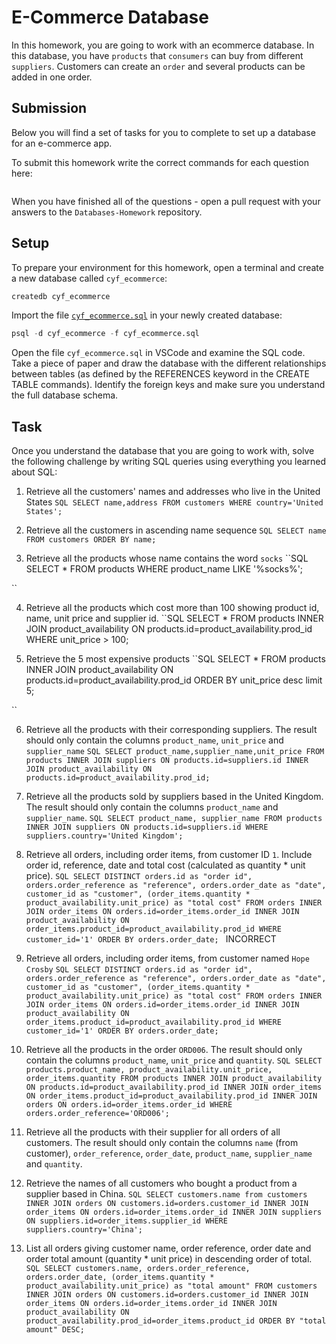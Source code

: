 # E-Commerce Database

In this homework, you are going to work with an ecommerce database. In this database, you have `products` that `consumers` can buy from different `suppliers`. Customers can create an `order` and several products can be added in one order.

## Submission

Below you will find a set of tasks for you to complete to set up a database for an e-commerce app.

To submit this homework write the correct commands for each question here:
```sql


```

When you have finished all of the questions - open a pull request with your answers to the `Databases-Homework` repository.

## Setup

To prepare your environment for this homework, open a terminal and create a new database called `cyf_ecommerce`:

```sql
createdb cyf_ecommerce
```

Import the file [`cyf_ecommerce.sql`](./cyf_ecommerce.sql) in your newly created database:

```sql
psql -d cyf_ecommerce -f cyf_ecommerce.sql
```

Open the file `cyf_ecommerce.sql` in VSCode and examine the SQL code. Take a piece of paper and draw the database with the different relationships between tables (as defined by the REFERENCES keyword in the CREATE TABLE commands). Identify the foreign keys and make sure you understand the full database schema.

## Task

Once you understand the database that you are going to work with, solve the following challenge by writing SQL queries using everything you learned about SQL:

1. Retrieve all the customers' names and addresses who live in the United States
``SQL
SELECT name,address FROM customers WHERE country='United States';
``

2. Retrieve all the customers in ascending name sequence
``SQL
SELECT name FROM customers ORDER BY name;
``

3. Retrieve all the products whose name contains the word `socks`
``SQL
SELECT * FROM products WHERE product_name LIKE '%socks%';

``

4. Retrieve all the products which cost more than 100 showing product id, name, unit price and supplier id.
``SQL
SELECT * FROM products INNER JOIN product_availability ON products.id=product_availability.prod_id WHERE unit_price > 100;


5. Retrieve the 5 most expensive products
``SQL
SELECT * FROM products INNER JOIN product_availability ON products.id=product_availability.prod_id ORDER BY unit_price desc limit 5;

``


6. Retrieve all the products with their corresponding suppliers. The result should only contain the columns `product_name`, `unit_price` and `supplier_name`
``SQL
SELECT product_name,supplier_name,unit_price FROM products INNER JOIN suppliers ON products.id=suppliers.id INNER JOIN product_availability ON products.id=product_availability.prod_id;
``

7. Retrieve all the products sold by suppliers based in the United Kingdom. The result should only contain the columns `product_name` and `supplier_name`.
``SQL
SELECT product_name, supplier_name FROM products INNER JOIN suppliers ON products.id=suppliers.id WHERE suppliers.country='United Kingdom';
``

8. Retrieve all orders, including order items, from customer ID `1`. Include order id, reference, date and total cost (calculated as quantity * unit price).
``SQL
SELECT DISTINCT orders.id as "order id", orders.order_reference as "reference", orders.order_date as "date", customer_id as "customer", (order_items.quantity * product_availability.unit_price) as "total cost" FROM orders INNER JOIN order_items ON orders.id=order_items.order_id INNER JOIN product_availability ON order_items.product_id=product_availability.prod_id WHERE customer_id='1' ORDER BY orders.order_date;
`` INCORRECT

9. Retrieve all orders, including order items, from customer named `Hope Crosby`
``SQL
SELECT DISTINCT orders.id as "order id", orders.order_reference as "reference", orders.order_date as "date", customer_id as "customer", (order_items.quantity * product_availability.unit_price) as "total cost" FROM orders INNER JOIN order_items ON orders.id=order_items.order_id INNER JOIN product_availability ON order_items.product_id=product_availability.prod_id WHERE customer_id='1' ORDER BY orders.order_date;
``

10. Retrieve all the products in the order `ORD006`. The result should only contain the columns `product_name`, `unit_price` and `quantity`.
``SQL
SELECT products.product_name, product_availability.unit_price, order_items.quantity FROM products INNER JOIN product_availability ON products.id=product_availability.prod_id INNER JOIN order_items ON order_items.product_id=product_availability.prod_id INNER JOIN orders ON orders.id=order_items.order_id WHERE orders.order_reference='ORD006';
``

11. Retrieve all the products with their supplier for all orders of all customers. The result should only contain the columns `name` (from customer), `order_reference`, `order_date`, `product_name`, `supplier_name` and `quantity`.


12. Retrieve the names of all customers who bought a product from a supplier based in China.
``SQL
SELECT customers.name from customers INNER JOIN orders ON customers.id=orders.customer_id INNER JOIN order_items ON orders.id=order_items.order_id INNER JOIN suppliers ON suppliers.id=order_items.supplier_id WHERE suppliers.country='China';
``

13. List all orders giving customer name, order reference, order date and order total amount (quantity * unit price) in descending order of total.
``SQL
SELECT customers.name, orders.order_reference, orders.order_date, (order_items.quantity * product_availability.unit_price) as "total amount" FROM customers INNER JOIN orders ON customers.id=orders.customer_id INNER JOIN order_items ON orders.id=order_items.order_id INNER JOIN product_availability ON product_availability.prod_id=order_items.product_id ORDER BY "total amount" DESC;
``

